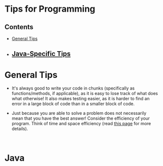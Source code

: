 # Tips for Programming
## Contents
- [General Tips](#generaltips)
- [Java-Specific Tips](#java)
    -

# General Tips

- It's always good to write your code in chunks (specifically as functions/methods, if applicable),
as it is easy to lose track of what does what otherwise!
It also makes testing easier, as it is harder to find an error in a
large block of code than in a smaller block of code.

- Just because you are able to solve a problem does not
necessarily mean that you have the best answer! Consider the efficiency of your program.
Think of time and space efficiency (read [this page](/resources/efficiency) for more details).



<br>

# Java
